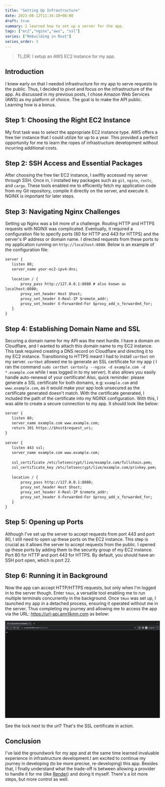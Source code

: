 ```yaml
---
title: "Setting Up Infrastructure"
date: 2023-08-12T11:34:10+08:00
draft: true
summary: I learned how to set up a server for the app.
tags: ["ec2","nginx","aws", "ssl"]
series: ["Rebuilding in Rust"]
series_order: 3
---
```


> TL;DR: I setup an AWS EC2 instance for my app.


## Introduction
 I knew early on that I needed infrastructure for my app to serve requests to the public. Thus, I decided to pivot and focus on the infrastructure of the app. As discussed in my previous posts, I chose Amazon Web Services (AWS) as my platform of choice. The goal is to make the API public. Learning how is a bonus.
 
## Step 1: Choosing the Right EC2 Instance
 My first task was to select the appropriate EC2 instance type. AWS offers a free tier instance that I could utilize for up to a year. This provided a perfect opportunity for me to learn the ropes of infrastructure development without incurring additional costs.

## Step 2: SSH Access and Essential Packages
 After choosing the free tier EC2 instance, I swiftly accessed my server through SSH. Once in, I installed key packages such as `git`, `nginx`, `rustc`, and `cargo`. These tools enabled me to efficiently fetch my application code from my Git repository, compile it directly on the server, and execute it. NGINX is important for later steps.

## Step 3: Navigating Nginx Challenges
 Setting up Nginx was a bit more of a challenge. Routing HTTP and HTTPS requests with NGINX was complicated. Eventually, it required a configuration file to specify ports (80 for HTTP and 443 for HTTPS) and the server's IP address or domain name. I directed requests from these ports to my application running on `http://localhost:8080`. Below is an example of the configuration file:

 ```nginx
 server {
    listen 80;
    server_name your-ec2-ipv4-dns;

    location / {
        proxy_pass http://127.0.0.1:8080 # also known as localhost:8080;
        proxy_set_header Host $host;
        proxy_set_header X-Real-IP $remote_addr;
        proxy_set_header X-Forwarded-For $proxy_add_x_forwarded_for;
    }
}
```

## Step 4: Establishing Domain Name and SSL
 Securing a domain name for my API was the next hurdle. I have a domain on Cloudflare, and I wanted to attach this domain name to my EC2 instance. This task required creating a DNS record on Cloudflare and directing it to my EC2 instance. Transitioning to HTTPS meant I had to install `certbot` on my server. `certbot` allowed me to generate an SSL certificate for my app ( I ran the command `sudo certbot certonly --nginx -d example.com -d *.example.com` while I was logged in to my server). It also allows you easily handle auto-renewal of your certificate! Also, quick reminder: please generate a SSL certificate for both domains, e.g: `example.com` and `www.example.com`, as it would make your app look unsecured as the certificate generated doesn't match. With the certificate generated, I included the path of the certificate into my NGINX configuration. With this, I was able to create a secure connection to my app. It should look like below:

 ```nginx
 server {
    listen 80;
    server_name example.com www.example.com;
    return 301 https://$host$request_uri;
}

server {
    listen 443 ssl;
    server_name example.com www.example.com;

    ssl_certificate /etc/letsencrypt/live/example.com/fullchain.pem;
    ssl_certificate_key /etc/letsencrypt/live/example.com/privkey.pem;

    location / {
        proxy_pass http://127.0.0.1:8080;
        proxy_set_header Host $host;
        proxy_set_header X-Real-IP $remote_addr;
        proxy_set_header X-Forwarded-For $proxy_add_x_forwarded_for;
    }
}

 ```

## Step 5: Opening up Ports
Although I've set up the server to accept requests from port 443 and port 80, I still need to open up these ports on the EC2 instance. This step is crucial as it allows the server to accept requests from the public. I opened up these ports by adding them to the security group of my EC2 instance. Port 80 for HTTP and port 443 for HTTPS. By default, you should have an SSH port open, which is port 22.


## Step 6: Running it in Background 
Now the app can accept HTTP/HTTPS requests, but only when I'm logged in to the server though. Enter `tmux`, a versatile tool enabling me to run multiple terminals concurrently in the background. Once `tmux` was set up, I launched my app in a detached process, ensuring it operated without me in the server. Thus completing my journey and allowing me to access the app via the URL: https://url-api.amrllkmn.com as below:

![Making a request to the public API](secure-https-request.png)

See the lock next to the url? That's the SSL certificate in action.

## Conclusion
I've laid the groundwork for my app and at the same time learned invaluable experience in infrastructure development.I am excited to continue my journey in developing (to be more precise, re-developing) this app. Besides that, I finally understand what the trade-off is between allowing a provider to handle it for me (like [Render](https://render.com/)) and doing it myself. There's a lot more steps, but more control as well.